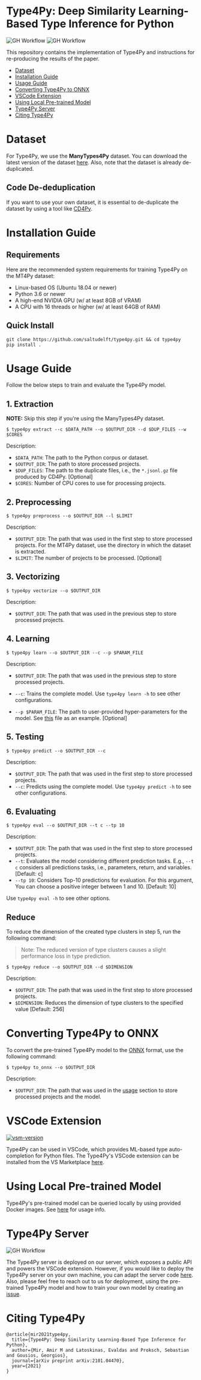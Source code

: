 # Type4Py: Deep Similarity Learning-Based Type Inference for Python
![GH Workflow](https://github.com/saltudelft/type4py/actions/workflows/.github/workflows/type4py_server_test.yaml/badge.svg)
![GH Workflow](https://github.com/saltudelft/type4py/actions/workflows/.github/workflows/publish_type4py_docker_img.yaml/badge.svg)

This repository contains the implementation of Type4Py and instructions for re-producing the results of the paper.

- [Dataset](#dataset)
- [Installation Guide](#installation-guide)
- [Usage Guide](#usage-guide)
- [Converting Type4Py to ONNX](#converting-type4py-to-onnx)
- [VSCode Extension](#vscode-extension)
- [Using Local Pre-trained Model](#using-local-pre-trained-model)
- [Type4Py Server](#type4py-server)
- [Citing Type4Py](#citing-type4py)

# Dataset
For Type4Py, we use the **ManyTypes4Py** dataset. You can download the latest version of the dataset [here](https://doi.org/10.5281/zenodo.4044635).
Also, note that the dataset is already de-duplicated.

## Code De-deduplication
If you want to use your own dataset, 
it is essential to de-duplicate the dataset by using a tool like [CD4Py](https://github.com/saltudelft/CD4Py).

# Installation Guide
## Requirements
Here are the recommended system requirements for training Type4Py on the MT4Py dataset:
- Linux-based OS (Ubuntu 18.04 or newer)
- Python 3.6 or newer
- A high-end NVIDIA GPU (w/ at least 8GB of VRAM)
- A CPU with 16 threads or higher (w/ at least 64GB of RAM)

## Quick Install
```
git clone https://github.com/saltudelft/type4py.git && cd type4py
pip install .
```

# Usage Guide
Follow the below steps to train and evaluate the Type4Py model.
## 1. Extraction
**NOTE:** Skip this step if you're using the ManyTypes4Py dataset.
```
$ type4py extract --c $DATA_PATH --o $OUTPUT_DIR --d $DUP_FILES --w $CORES
```
Description:
- `$DATA_PATH`: The path to the Python corpus or dataset.
- `$OUTPUT_DIR`: The path to store processed projects.
- `$DUP_FILES`: The path to the duplicate files, i.e., the `*.jsonl.gz` file produced by CD4Py. [Optional]
- `$CORES`: Number of CPU cores to use for processing projects.

## 2. Preprocessing
```
$ type4py preprocess --o $OUTPUT_DIR --l $LIMIT
```
Description:
- `$OUTPUT_DIR`: The path that was used in the first step to store processed projects. For the MT4Py dataset, use the directory in which the dataset is extracted.
- `$LIMIT`: The number of projects to be processed. [Optional]

## 3. Vectorizing
```
$ type4py vectorize --o $OUTPUT_DIR
```
Description:
- `$OUTPUT_DIR`: The path that was used in the previous step to store processed projects.

## 4. Learning
```
$ type4py learn --o $OUTPUT_DIR --c --p $PARAM_FILE
```
Description:
- `$OUTPUT_DIR`: The path that was used in the previous step to store processed projects.
- `--c`: Trains the complete model. Use `type4py learn -h` to see other configurations.

- `--p $PARAM_FILE`: The path to user-provided hyper-parameters for the model. See [this](https://github.com/saltudelft/type4py/blob/main/type4py/model_params.json) file as an example. [Optional]

## 5. Testing
```
$ type4py predict --o $OUTPUT_DIR --c
```

Description:
- `$OUTPUT_DIR`: The path that was used in the first step to store processed projects.
- `--c`: Predicts using the complete model. Use `type4py predict -h` to see other configurations.

## 6. Evaluating
```
$ type4py eval --o $OUTPUT_DIR --t c --tp 10
```

Description:
- `$OUTPUT_DIR`: The path that was used in the first step to store processed projects.
- `--t`: Evaluates the model considering different prediction tasks. E.g., `--t c` considers all predictions tasks,
  i.e., parameters, return, and variables. [Default: c]
- `--tp 10`: Considers Top-10 predictions for evaluation. For this argument, You can choose a positive integer between 1 and 10. [Default: 10]

Use `type4py eval -h` to see other options.

## Reduce
To reduce the dimension of the created type clusters in step 5, run the following command:
> Note: The reduced version of type clusters causes a slight performance loss in type prediction.
```
$ type4py reduce --o $OUTPUT_DIR --d $DIMENSION
```

Description:
- `$OUTPUT_DIR`: The path that was used in the first step to store processed projects.
- `$DIMENSION`: Reduces the dimension of type clusters to the specified value [Default: 256]

# Converting Type4Py to ONNX
To convert the pre-trained Type4Py model to the [ONNX](https://onnxruntime.ai/) format, use the following command:
```
$ type4py to_onnx --o $OUTPUT_DIR
```
Description:
- `$OUTPUT_DIR`: The path that was used in the [usage](#usage-guide) section to store processed projects and the model.

# VSCode Extension
[![vsm-version](https://img.shields.io/visual-studio-marketplace/v/saltud.type4py?style=flat&label=VS%20Marketplace&logo=visual-studio-code)](https://marketplace.visualstudio.com/items?itemName=saltud.type4py)

Type4Py can be used in VSCode, which provides ML-based type auto-completion for Python files. The Type4Py's VSCode extension can be installed from the VS Marketplace [here](https://marketplace.visualstudio.com/items?itemName=saltud.type4py).

# Using Local Pre-trained Model
Type4Py's pre-trained model can be queried locally by using provided Docker images. See [here](https://github.com/saltudelft/type4py/wiki/Type4Py's-Local-Model) for usage info.

# Type4Py Server
![GH Workflow](https://github.com/saltudelft/type4py/actions/workflows/.github/workflows/type4py_server_test.yaml/badge.svg)

The Type4Py server is deployed on our server, which exposes a public API and powers the VSCode extension.
However, if you would like to deploy the Type4Py server on your own machine, you can adapt the server code [here](https://github.com/saltudelft/type4py/tree/server/type4py/server).
Also, please feel free to reach out to us for deployment, using the pre-trained Type4Py model and how to train your own model by creating an [issue](https://github.com/saltudelft/type4py/issues).

# Citing Type4Py

```
@article{mir2021type4py,
  title={Type4Py: Deep Similarity Learning-Based Type Inference for Python},
  author={Mir, Amir M and Latoskinas, Evaldas and Proksch, Sebastian and Gousios, Georgios},
  journal={arXiv preprint arXiv:2101.04470},
  year={2021}
}
```
